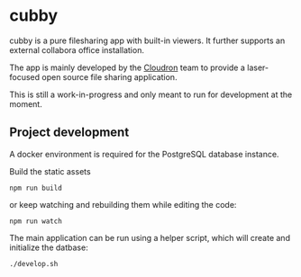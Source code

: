 # cubby

cubby is a pure filesharing app with built-in viewers. It further supports an external collabora office installation.

The app is mainly developed by the [Cloudron](https://cloudron.io) team to provide a laser-focused open source file sharing application.

This is still a work-in-progress and only meant to run for development at the moment.

## Project development

A docker environment is required for the PostgreSQL database instance.

Build the static assets
```
npm run build
```
or keep watching and rebuilding them while editing the code:
```
npm run watch
```

The main application can be run using a helper script, which will create and initialize the datbase:
```
./develop.sh
```
